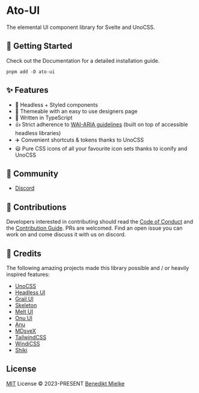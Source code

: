 # Ato-UI

The elemental UI component library for Svelte and UnoCSS.

## 🚀 Getting Started

Check out the Documentation for a detailed installation guide.

```shell
pnpm add -D ato-ui
```

## ✨ Features
- 🦄 Headless + Styled components
- 🎨 Themeable with an easy to use designers page
- 🎯 Written in TypeScript
- 👍 Strict adherence to [WAI-ARIA guidelines](https://www.w3.org/WAI/ARIA/apg/) (built on top of accessible headless libraries)
- ✈️ Convenient shortcuts & tokens thanks to UnoCSS
- 😃 Pure CSS icons of all your favourite icon sets thanks to iconify and UnoCSS

## 👋 Community
- [Discord](https://discord.gg/7PXN3fs3tN)

## 🔑 Contributions

Developers interested in contributing should read the [Code of Conduct](./CODE_OF_CONDUCT.md) and the [Contribution Guide](./CONTRIBUTING.md). PRs are welcomed. Find an open issue you can work on and come discuss it with us on discord.

## 🌸 Credits

The following amazing projects made this library possible and / or heavily inspired features:

- [UnoCSS](https://github.com/unocss/unocss)
- [Headless UI](https://github.com/CaptainCodeman/svelte-headlessui)
- [Grail UI](https://github.com/grail-ui/grail-ui)
- [Skeleton](https://github.com/skeletonlabs/skeleton)
- [Melt UI](https://github.com/melt-ui/melt-ui)
- [Onu UI](https://github.com/onu-ui/onu-ui)
- [Anu](https://github.com/jd-solanki/anu)
- [MDsveX](https://github.com/pngwn/mdsvex)
- [TailwindCSS](https://github.com/tailwindlabs/tailwindcss)
- [WindiCSS](https://windicss.org/)
- [Shiki](https://github.com/shikijs/shiki)

## License

[MIT](./LICENSE) License &copy; 2023-PRESENT [Benedikt Mielke](https://github.com/bennymi)